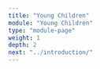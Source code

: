 ```yaml
---
title: "Young Children"
module: "Young Children"
type: "module-page"
weight: 1
depth: 2
next: "../introduction/"
---
```

<form method="post" action="."></form>